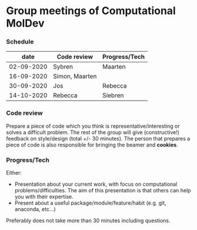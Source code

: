 # Group meetings of Computational MolDev

### Schedule
| date        	                            | Code review 	                                  | Progress/Tech 	|
|-------------------------------------------|-------------------------------------------------|-----------------|
| 02-09-2020                                | Sybren	                                        | Maarten         |
| 16-09-2020                                | Simon, Maarten	                                |                 |
| 30-09-2020                                | Jos	                                            | Rebecca         |
| 14-10-2020                                | Rebecca	                                        | Siebren         |


### Code review
Prepare a piece of code which you think is representative/interesting or solves a difficult problem.
The rest of the group will give (constructive!) feedback on style/design (total +/- 30 minutes). The 
person that prepares a piece of code is also responsible for bringing the beamer and **cookies**.

### Progress/Tech
Either:
* Presentation about your current work, with focus on computational problems/difficulties. The aim
of this presentation is that others can help you with their expertise.
* Present about a useful package/module/feature/habit (e.g. git, anaconda, etc...)

Preferably does not take more than 30 minutes including questions.
